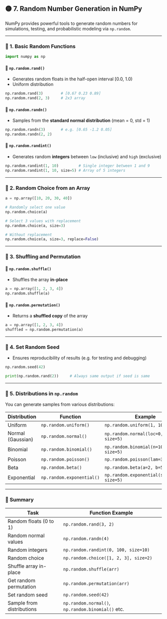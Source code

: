 ## 🟡 **7. Random Number Generation in NumPy**

NumPy provides powerful tools to generate random numbers for simulations, testing, and probabilistic modeling via `np.random`.

---

### 🔹 1. **Basic Random Functions**

```python
import numpy as np
```

#### 🔸 `np.random.rand()`

* Generates random floats in the half-open interval \[0.0, 1.0)
* Uniform distribution

```python
np.random.rand(3)        # [0.67 0.23 0.89]
np.random.rand(2, 3)     # 2x3 array
```

#### 🔸 `np.random.randn()`

* Samples from the **standard normal distribution** (mean = 0, std = 1)

```python
np.random.randn(3)       # e.g. [0.65 -1.2 0.05]
np.random.randn(2, 2)
```

#### 🔸 `np.random.randint()`

* Generates random **integers** between `low` (inclusive) and `high` (exclusive)

```python
np.random.randint(1, 10)         # Single integer between 1 and 9
np.random.randint(1, 10, size=5) # Array of 5 integers
```

---

### 🔹 2. **Random Choice from an Array**

```python
a = np.array([10, 20, 30, 40])

# Randomly select one value
np.random.choice(a)

# Select 3 values with replacement
np.random.choice(a, size=3)

# Without replacement
np.random.choice(a, size=3, replace=False)
```

---

### 🔹 3. **Shuffling and Permutation**

#### 🔸 `np.random.shuffle()`

* Shuffles the array **in-place**

```python
a = np.array([1, 2, 3, 4])
np.random.shuffle(a)
```

#### 🔸 `np.random.permutation()`

* Returns a **shuffled copy** of the array

```python
a = np.array([1, 2, 3, 4])
shuffled = np.random.permutation(a)
```

---

### 🔹 4. **Set Random Seed**

* Ensures reproducibility of results (e.g. for testing and debugging)

```python
np.random.seed(42)

print(np.random.rand(2))     # Always same output if seed is same
```

---

### 🔹 5. **Distributions in `np.random`**

You can generate samples from various distributions:

| Distribution      | Function                  | Example                                    |
| ----------------- | ------------------------- | ------------------------------------------ |
| Uniform           | `np.random.uniform()`     | `np.random.uniform(1, 10, size=5)`         |
| Normal (Gaussian) | `np.random.normal()`      | `np.random.normal(loc=0, scale=1, size=5)` |
| Binomial          | `np.random.binomial()`    | `np.random.binomial(n=10, p=0.5, size=5)`  |
| Poisson           | `np.random.poisson()`     | `np.random.poisson(lam=3, size=5)`         |
| Beta              | `np.random.beta()`        | `np.random.beta(a=2, b=5, size=5)`         |
| Exponential       | `np.random.exponential()` | `np.random.exponential(scale=1.0, size=5)` |

---

### 📝 Summary

| Task                      | Function Example                                  |
| ------------------------- | ------------------------------------------------- |
| Random floats (0 to 1)    | `np.random.rand(3, 2)`                            |
| Random normal values      | `np.random.randn(4)`                              |
| Random integers           | `np.random.randint(0, 100, size=10)`              |
| Random choice             | `np.random.choice([1, 2, 3], size=2)`             |
| Shuffle array in-place    | `np.random.shuffle(arr)`                          |
| Get random permutation    | `np.random.permutation(arr)`                      |
| Set random seed           | `np.random.seed(42)`                              |
| Sample from distributions | `np.random.normal()`, `np.random.binomial()` etc. |
